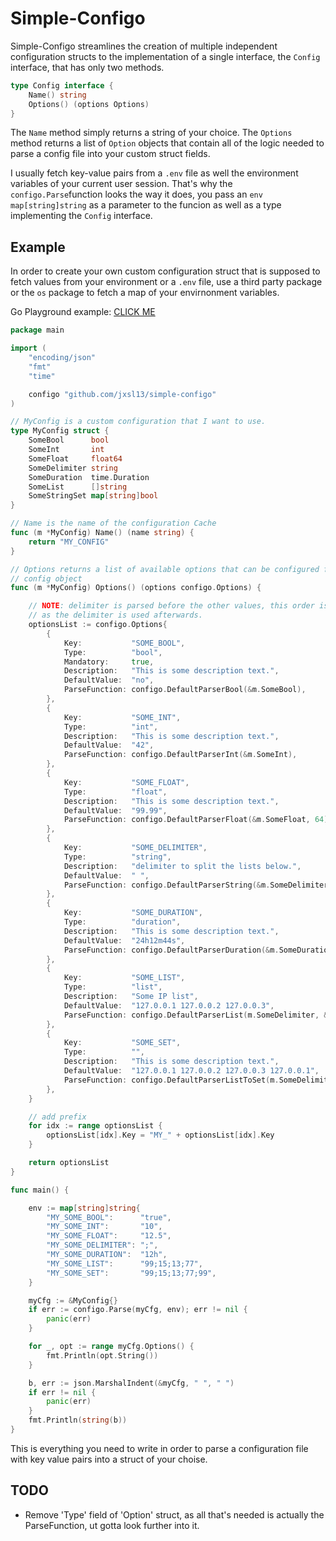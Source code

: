 # Simple-Configo

Simple-Configo streamlines the creation of multiple independent configuration structs to the implementation of a single interface, the `Config` interface, that has only two methods.

```go
type Config interface {
    Name() string
    Options() (options Options)
}
```

The `Name` method simply returns a string of your choice.
The `Options` method returns a list of `Option` objects that contain all of the logic needed to parse a config file into your custom struct fields.

I usually fetch key-value pairs from a `.env` file as well the environment variables of your current user session.
That's why the `configo.Parse`function looks the way it does, you pass an `env map[string]string` as a parameter to the funcion as well as a type implementing the `Config` interface.

## Example

In order to create your own custom configuration struct that is supposed to fetch values from your environment or a `.env` file, use a third party package or the `os` package to fetch a map of your envirnonment variables.

Go Playground example: [CLICK ME](https://play.golang.org/p/MRJxvSyzc0d)

```go
package main

import (
    "encoding/json"
    "fmt"
    "time"

    configo "github.com/jxsl13/simple-configo"
)

// MyConfig is a custom configuration that I want to use.
type MyConfig struct {
    SomeBool      bool
    SomeInt       int
    SomeFloat     float64
    SomeDelimiter string
    SomeDuration  time.Duration
    SomeList      []string
    SomeStringSet map[string]bool
}

// Name is the name of the configuration Cache
func (m *MyConfig) Name() (name string) {
    return "MY_CONFIG"
}

// Options returns a list of available options that can be configured for this
// config object
func (m *MyConfig) Options() (options configo.Options) {

    // NOTE: delimiter is parsed before the other values, this order is important,
    // as the delimiter is used afterwards.
    optionsList := configo.Options{
        {
            Key:           "SOME_BOOL",
            Type:          "bool",
            Mandatory:     true,
            Description:   "This is some description text.",
            DefaultValue:  "no",
            ParseFunction: configo.DefaultParserBool(&m.SomeBool),
        },
        {
            Key:           "SOME_INT",
            Type:          "int",
            Description:   "This is some description text.",
            DefaultValue:  "42",
            ParseFunction: configo.DefaultParserInt(&m.SomeInt),
        },
        {
            Key:           "SOME_FLOAT",
            Type:          "float",
            Description:   "This is some description text.",
            DefaultValue:  "99.99",
            ParseFunction: configo.DefaultParserFloat(&m.SomeFloat, 64),
        },
        {
            Key:           "SOME_DELIMITER",
            Type:          "string",
            Description:   "delimiter to split the lists below.",
            DefaultValue:  " ",
            ParseFunction: configo.DefaultParserString(&m.SomeDelimiter),
        },
        {
            Key:           "SOME_DURATION",
            Type:          "duration",
            Description:   "This is some description text.",
            DefaultValue:  "24h12m44s",
            ParseFunction: configo.DefaultParserDuration(&m.SomeDuration),
        },
        {
            Key:           "SOME_LIST",
            Type:          "list",
            Description:   "Some IP list",
            DefaultValue:  "127.0.0.1 127.0.0.2 127.0.0.3",
            ParseFunction: configo.DefaultParserList(m.SomeDelimiter, &m.SomeList),
        },
        {
            Key:           "SOME_SET",
            Type:          "",
            Description:   "This is some description text.",
            DefaultValue:  "127.0.0.1 127.0.0.2 127.0.0.3 127.0.0.1",
            ParseFunction: configo.DefaultParserListToSet(m.SomeDelimiter, &m.SomeStringSet),
        },
    }

    // add prefix
    for idx := range optionsList {
        optionsList[idx].Key = "MY_" + optionsList[idx].Key
    }

    return optionsList
}

func main() {

    env := map[string]string{
        "MY_SOME_BOOL":      "true",
        "MY_SOME_INT":       "10",
        "MY_SOME_FLOAT":     "12.5",
        "MY_SOME_DELIMITER": ";",
        "MY_SOME_DURATION":  "12h",
        "MY_SOME_LIST":      "99;15;13;77",
        "MY_SOME_SET":       "99;15;13;77;99",
    }

    myCfg := &MyConfig{}
    if err := configo.Parse(myCfg, env); err != nil {
        panic(err)
    }

    for _, opt := range myCfg.Options() {
        fmt.Println(opt.String())
    }

    b, err := json.MarshalIndent(&myCfg, " ", " ")
    if err != nil {
        panic(err)
    }
    fmt.Println(string(b))
}
```

This is everything you need to write in order to parse a configuration file with key value pairs into a struct of your choise.

## TODO

- Remove 'Type' field of 'Option' struct, as all that's needed is actually the ParseFunction, ut gotta look further into it.
